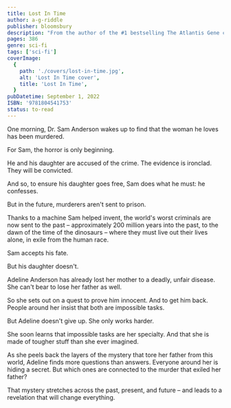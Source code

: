 ```yaml
---
title: Lost In Time
author: a-g-riddle
publisher: bloomsbury
description: "From the author of the #1 bestselling The Atlantis Gene comes a new novel in which the world’s past and future rests in the hands of five unwitting strangers in this definitive edition of A. G. Riddle's time-traveling, mind-bending speculative thriller."
pages: 386
genre: sci-fi
tags: ['sci-fi']
coverImage:
  {
    path: './covers/lost-in-time.jpg',
    alt: 'Lost In Time cover',
    title: 'Lost In Time',
  }
pubDatetime: September 1, 2022
ISBN: '9781804541753'
status: to-read
---
```


One morning, Dr. Sam Anderson wakes up to find that the woman he loves has been murdered.

For Sam, the horror is only beginning.

He and his daughter are accused of the crime. The evidence is ironclad. They will be convicted.

And so, to ensure his daughter goes free, Sam does what he must: he confesses.

But in the future, murderers aren't sent to prison.

Thanks to a machine Sam helped invent, the world's worst criminals are now sent to the past – approximately 200 million years into the past, to the dawn of the time of the dinosaurs – where they must live out their lives alone, in exile from the human race.

Sam accepts his fate.

But his daughter doesn't.

Adeline Anderson has already lost her mother to a deadly, unfair disease. She can't bear to lose her father as well.

So she sets out on a quest to prove him innocent. And to get him back. People around her insist that both are impossible tasks.

But Adeline doesn't give up. She only works harder.

She soon learns that impossible tasks are her specialty. And that she is made of tougher stuff than she ever imagined.

As she peels back the layers of the mystery that tore her father from this world, Adeline finds more questions than answers. Everyone around her is hiding a secret. But which ones are connected to the murder that exiled her father?

That mystery stretches across the past, present, and future – and leads to a revelation that will change everything.
